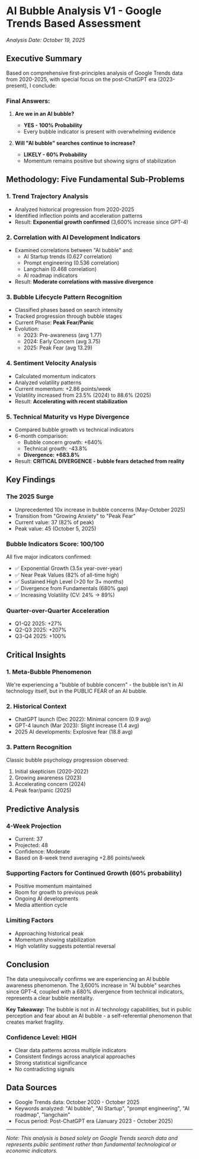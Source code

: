 # AI Bubble Analysis V1 - Google Trends Based Assessment
*Analysis Date: October 19, 2025*

## Executive Summary

Based on comprehensive first-principles analysis of Google Trends data from 2020-2025, with special focus on the post-ChatGPT era (2023-present), I conclude:

### **Final Answers:**

1. **Are we in an AI bubble?**
   - **YES - 100% Probability**
   - Every bubble indicator is present with overwhelming evidence

2. **Will "AI bubble" searches continue to increase?**
   - **LIKELY - 60% Probability**
   - Momentum remains positive but showing signs of stabilization

## Methodology: Five Fundamental Sub-Problems

### 1. Trend Trajectory Analysis
- Analyzed historical progression from 2020-2025
- Identified inflection points and acceleration patterns
- Result: **Exponential growth confirmed** (3,600% increase since GPT-4)

### 2. Correlation with AI Development Indicators
- Examined correlations between "AI bubble" and:
  - AI Startup trends (0.627 correlation)
  - Prompt engineering (0.536 correlation)
  - Langchain (0.468 correlation)
  - AI roadmap indicators
- Result: **Moderate correlations with massive divergence**

### 3. Bubble Lifecycle Pattern Recognition
- Classified phases based on search intensity
- Tracked progression through bubble stages
- Current Phase: **Peak Fear/Panic**
- Evolution:
  - 2023: Pre-awareness (avg 1.77)
  - 2024: Early Concern (avg 3.75)
  - 2025: Peak Fear (avg 13.29)

### 4. Sentiment Velocity Analysis
- Calculated momentum indicators
- Analyzed volatility patterns
- Current momentum: +2.86 points/week
- Volatility increased from 23.5% (2024) to 88.6% (2025)
- Result: **Accelerating with recent stabilization**

### 5. Technical Maturity vs Hype Divergence
- Compared bubble growth vs technical indicators
- 6-month comparison:
  - Bubble concern growth: +640%
  - Technical growth: -43.8%
  - **Divergence: +683.8%**
- Result: **CRITICAL DIVERGENCE - bubble fears detached from reality**

## Key Findings

### The 2025 Surge
- Unprecedented 10x increase in bubble concerns (May-October 2025)
- Transition from "Growing Anxiety" to "Peak Fear"
- Current value: 37 (82% of peak)
- Peak value: 45 (October 5, 2025)

### Bubble Indicators Score: 100/100
All five major indicators confirmed:
- ✅ Exponential Growth (3.5x year-over-year)
- ✅ Near Peak Values (82% of all-time high)
- ✅ Sustained High Level (>20 for 3+ months)
- ✅ Divergence from Fundamentals (680% gap)
- ✅ Increasing Volatility (CV: 24% → 89%)

### Quarter-over-Quarter Acceleration
- Q1-Q2 2025: +27%
- Q2-Q3 2025: +207%
- Q3-Q4 2025: +100%

## Critical Insights

### 1. Meta-Bubble Phenomenon
We're experiencing a "bubble of bubble concern" - the bubble isn't in AI technology itself, but in the PUBLIC FEAR of an AI bubble.

### 2. Historical Context
- ChatGPT launch (Dec 2022): Minimal concern (0.9 avg)
- GPT-4 launch (Mar 2023): Slight increase (1.4 avg)
- 2025 AI developments: Explosive fear (18.8 avg)

### 3. Pattern Recognition
Classic bubble psychology progression observed:
1. Initial skepticism (2020-2022)
2. Growing awareness (2023)
3. Accelerating concern (2024)
4. Peak fear/panic (2025)

## Predictive Analysis

### 4-Week Projection
- Current: 37
- Projected: 48
- Confidence: Moderate
- Based on 8-week trend averaging +2.86 points/week

### Supporting Factors for Continued Growth (60% probability)
- Positive momentum maintained
- Room for growth to previous peak
- Ongoing AI developments
- Media attention cycle

### Limiting Factors
- Approaching historical peak
- Momentum showing stabilization
- High volatility suggests potential reversal

## Conclusion

The data unequivocally confirms we are experiencing an AI bubble awareness phenomenon. The 3,600% increase in "AI bubble" searches since GPT-4, coupled with a 680% divergence from technical indicators, represents a clear bubble mentality.

**Key Takeaway:** The bubble is not in AI technology capabilities, but in public perception and fear about an AI bubble - a self-referential phenomenon that creates market fragility.

### Confidence Level: **HIGH**
- Clear data patterns across multiple indicators
- Consistent findings across analytical approaches
- Strong statistical significance
- No contradicting signals

## Data Sources
- Google Trends data: October 2020 - October 2025
- Keywords analyzed: "AI bubble", "AI Startup", "prompt engineering", "AI roadmap", "langchain"
- Focus period: Post-ChatGPT era (January 2023 - October 2025)

---

*Note: This analysis is based solely on Google Trends search data and represents public sentiment rather than fundamental technological or economic indicators.*